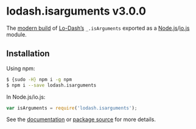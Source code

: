 # lodash.isarguments v3.0.0

The [modern build](https://github.com/lodash/lodash/wiki/Build-Differences) of [Lo-Dash’s](https://lodash.com/) `_.isArguments` exported as a [Node.js](http://nodejs.org/)/[io.js](https://iojs.org/) module.

## Installation

Using npm:

```bash
$ {sudo -H} npm i -g npm
$ npm i --save lodash.isarguments
```

In Node.js/io.js:

```js
var isArguments = require('lodash.isarguments');
```

See the [documentation](https://lodash.com/docs#isArguments) or [package source](https://github.com/lodash/lodash/blob/3.0.0-npm-packages/lodash.isarguments/index.js) for more details.
